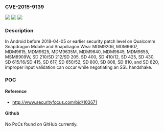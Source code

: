 ### [CVE-2015-9139](https://cve.mitre.org/cgi-bin/cvename.cgi?name=CVE-2015-9139)
![](https://img.shields.io/static/v1?label=Product&message=Snapdragon%20Mobile%2C%20Snapdragon%20Wear&color=blue)
![](https://img.shields.io/static/v1?label=Version&message=MDM9206%2C%20MDM9607%2C%20MDM9615%2C%20MDM9625%2C%20MDM9635M%2C%20MDM9640%2C%20MDM9645%2C%20MDM9655%2C%20MSM8909W%2C%20SD%20210%2FSD%20212%2FSD%20205%2C%20SD%20400%2C%20SD%20410%2F12%2C%20SD%20425%2C%20SD%20430%2C%20SD%20615%2F16%2FSD%20415%2C%20SD%20617%2C%20SD%20650%2F52%2C%20SD%20800%2C%20SD%20808%2C%20SD%20810%2C%20SD%20820%20&color=brightgreen)
![](https://img.shields.io/static/v1?label=Vulnerability&message=Improper%20Input%20Validation%20in%20Modem&color=brightgreen)

### Description

In Android before 2018-04-05 or earlier security patch level on Qualcomm Snapdragon Mobile and Snapdragon Wear MDM9206, MDM9607, MDM9615, MDM9625, MDM9635M, MDM9640, MDM9645, MDM9655, MSM8909W, SD 210/SD 212/SD 205, SD 400, SD 410/12, SD 425, SD 430, SD 615/16/SD 415, SD 617, SD 650/52, SD 800, SD 808, SD 810, and SD 820, improper input validation can occur while negotiating an SSL handshake.

### POC

#### Reference
- http://www.securityfocus.com/bid/103671

#### Github
No PoCs found on GitHub currently.

